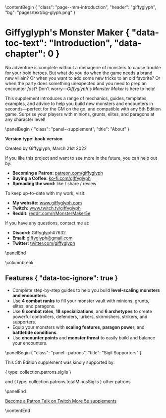 \contentBegin { "class": "page--mm-introduction", "header": "giffyglyph", "bg": "pages/text/bg-glyph.png" }

# Giffyglyph's Monster Maker { "data-toc-text": "Introduction", "data-chapter": 0 }

No adventure is complete without a menagerie of monsters to cause trouble for your bold heroes. But what do you do when the game needs a brand new villain? Or when you want to add some new tricks to an old favorite? Or when the party does something unexpected and you need to prep an encounter _fast_? Don't worry—_Giffyglyph's Monster Maker_ is here to help!

This supplement introduces a range of mechanics, guides, templates, examples, and advice to help you build new monsters and encounters in seconds—perfect for the GM on the go, and compatible with any 5th Edition game. Surprise your players with minions, grunts, elites, and paragons at any character level!

\panelBegin { "class": "panel--supplement", "title": "About" }

<div class='details'>
	<div class='detail'>
		<span class='detail__icon'><i class='fas fa-history fa-fw'></i></span>
		<div class='detail__text'>
			<p><strong>Version <span data-blueprint="value">type: book.version</span></strong></p>
			<p>Created by Giffyglyph, March 21st 2022</p>
		</div>
	</div>
	<div class='detail'>
		<span class='detail__icon'><i class='fas fa-heart fa-fw'></i></span>
		<div class='detail__text'>
			<p>If you like this project and want to see more in the future, you can help out by:</p>
			<ul>
				<li><strong>Becoming a Patron:</strong> <a href='https://www.patreon.com/giffyglyph'>patreon.com/giffyglyph</a></li>
				<li><strong>Buying a Coffee:</strong> <a href='https://www.ko-fi.com/giffyglyph'>ko-fi.com/giffyglyph</a></li>
				<li><strong>Spreading the word:</strong> like / share / review</li>
			</ul>
		</div>
	</div>
	<div class='detail'>
		<span class='detail__icon'><i class='fas fa-eye fa-fw'></i></span>
		<div class='detail__text'>
			<p>To keep up-to-date with my work, visit:</p>
			<ul>
				<li><strong>My website:</strong> <a href='http://www.giffyglyph.com'>www.giffyglyph.com</a></li>
				<li><strong>Twitch:</strong> <a href='http://www.twitch.tv/giffyglyph'>www.twitch.tv/giffyglyph</a></li>
				<li><strong>Reddit:</strong> <a href='https://www.reddit.com/r/MonsterMaker5e'>reddit.com/r/MonsterMaker5e</a></li>
			</ul>
		</div>
	</div>
	<div class='detail'>
		<span class='detail__icon'><i class='fas fa-comment fa-fw'></i></span>
		<div class='detail__text'>
			<p>If you have any questions, contact me at:</p>
			<ul>
				<li><strong>Discord:</strong> Giffyglyph#7632</li>
				<li><strong>Email:</strong> <a href='mailto:giffyglyph@gmail.com'>giffyglyph@gmail.com</a></li>
				<li><strong>Twitter:</strong> <a href='https://www.twitter.com/giffyglyph'>twitter.com/giffyglyph</a></li>
			</ul>
		</div>
	</div>
</div>

\panelEnd

\columnbreak

## Features { "data-toc-ignore": true }

* Complete step-by-step guides to help you build **level-scaling monsters and encounters**.
* Use **4 combat ranks** to fill your monster vault with minions, grunts, elites, and paragons.
* Use **6 combat roles**, **18 specializations**, and **6 archetypes** to create powerful controllers, defenders, lurkers, skirmishers, strikers, and supporters.
* Equip your monsters with **scaling features**, **paragon power**, and **battletide conditions**.
* Use **encounter points** and **monster threat** to easily build and balance your encounters.

\panelBegin { "class": "panel--patrons", "title": "Sigil Supporters" }

This 5th Edition supplement was kindly supported by:

<p><span data-blueprint="value">{ type: collection.patrons.sigils }</span></p>

and <span data-blueprint="value">{ type: collection.patrons.totalMinusSigils }</span> other patrons

\panelEnd

<div class='button-group button-group--links'>
	<a class='button button--lg' href='https://www.patreon.com/bePatron?u=12684623'>
		<span class='button__icon'><i class='fab fa-patreon fa-fw'></i></span>
		<span class='button__text'>Become a Patron</span>
	</a>
	<a class='button button--lg' href='https://www.twitch.tv/giffyglyph'>
		<span class='button__icon'><i class='fab fa-twitch fa-fw'></i></span>
		<span class='button__text'>Talk on Twitch</span>
	</a>
	<a class='button button--lg' href='https://www.giffyglyph.com'>
		<span class='button__icon'><i class='fas fa-infinity fa-fw'></i></span>
		<span class='button__text'>More 5e supplements</span>
	</a>
</div>

\contentEnd